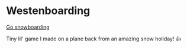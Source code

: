# Westenboarding
[Go snowboarding](https://marcusedwardhaslam.github.io/westenboarding/index.html)

Tiny lil' game I made on a plane back from an amazing snow holiday! :+1:
